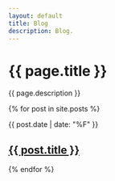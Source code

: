 ```yaml
---
layout: default
title: Blog
description: Blog.
---
```


<div class="intro">
  <h1>{{ page.title }}</h1>
  <div>
    <p>{{ page.description }}</p>
  </div>
</div>
<main>
  <div class="section">
    <div class="blog-list">
      {% for post in site.posts %}
        <div>
          <p class="blog-list--date">{{ post.date | date: "%F" }}</p>
          <h2 class="blog-list--title"><a href="{{ post.url }}">{{ post.title }}</a></h2>
          <!-- <p class="blog-list--excerpt">{{ post.excerpt }}</p> -->
        </div>
      {% endfor %}
    </div>
  </div>
</main>
